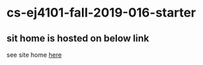 # cs-ej4101-fall-2019-016-starter

## sit home is hosted on below link
see site home [here](index.md)